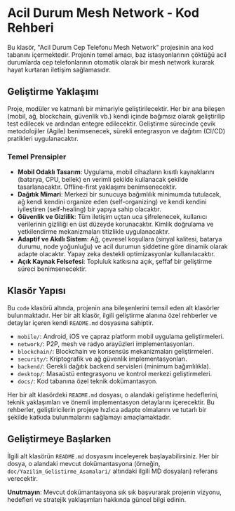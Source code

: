 
# Acil Durum Mesh Network - Kod Rehberi

Bu klasör, "Acil Durum Cep Telefonu Mesh Network" projesinin ana kod tabanını içermektedir. Projenin temel amacı, baz istasyonlarının çöktüğü acil durumlarda cep telefonlarının otomatik olarak bir mesh network kurarak hayat kurtaran iletişim sağlamasıdır.

## Geliştirme Yaklaşımı

Proje, modüler ve katmanlı bir mimariyle geliştirilecektir. Her bir ana bileşen (mobil, ağ, blockchain, güvenlik vb.) kendi içinde bağımsız olarak geliştirilip test edilecek ve ardından entegre edilecektir. Geliştirme sürecinde çevik metodolojiler (Agile) benimsenecek, sürekli entegrasyon ve dağıtım (CI/CD) pratikleri uygulanacaktır.

### Temel Prensipler

*   **Mobil Odaklı Tasarım**: Uygulama, mobil cihazların kısıtlı kaynaklarını (batarya, CPU, bellek) en verimli şekilde kullanacak şekilde tasarlanacaktır. Offline-first yaklaşımı benimsenecektir.
*   **Dağıtık Mimari**: Merkezi bir sunucuya bağımlılık minimumda tutulacak, ağ kendi kendini organize eden (self-organizing) ve kendi kendini iyileştiren (self-healing) bir yapıya sahip olacaktır.
*   **Güvenlik ve Gizlilik**: Tüm iletişim uçtan uca şifrelenecek, kullanıcı verilerinin gizliliği en üst düzeyde korunacaktır. Kimlik doğrulama ve yetkilendirme mekanizmaları titizlikle uygulanacaktır.
*   **Adaptif ve Akıllı Sistem**: Ağ, çevresel koşullara (sinyal kalitesi, batarya durumu, node yoğunluğu) ve acil durumun şiddetine göre dinamik olarak adapte olacaktır. Yapay zeka destekli optimizasyonlar kullanılacaktır.
*   **Açık Kaynak Felsefesi**: Topluluk katkısına açık, şeffaf bir geliştirme süreci benimsenecektir.

## Klasör Yapısı

Bu `code` klasörü altında, projenin ana bileşenlerini temsil eden alt klasörler bulunmaktadır. Her bir alt klasör, ilgili geliştirme alanına özel rehberler ve detaylar içeren kendi `README.md` dosyasına sahiptir.

*   `mobile/`: Android, iOS ve çapraz platform mobil uygulama geliştirmeleri.
*   `network/`: P2P, mesh ve radyo arayüzleri implementasyonları.
*   `blockchain/`: Blockchain ve konsensüs mekanizmaları geliştirmeleri.
*   `security/`: Kriptografik ve ağ güvenlik implementasyonları.
*   `backend/`: Gerekli dağıtık backend servisleri (minimum bağımlılıkla).
*   `desktop/`: Masaüstü entegrasyonu ve kontrol merkezi geliştirmeleri.
*   `docs/`: Kod tabanına özel teknik dokümantasyon.

Her bir alt klasördeki `README.md` dosyası, o alandaki geliştirme hedeflerini, teknik yaklaşımları ve önemli implementasyon detaylarını içerecektir. Bu rehberler, geliştiricilerin projeye hızlıca adapte olmalarını ve tutarlı bir şekilde katkıda bulunmalarını sağlamayı amaçlamaktadır.

## Geliştirmeye Başlarken

İlgili alt klasörün `README.md` dosyasını inceleyerek başlayabilirsiniz. Her bir dosya, o alandaki mevcut dokümantasyona (örneğin, `doc/Yazilim_Gelistirme_Asamalari/` altındaki ilgili MD dosyaları) referans verecektir.

**Unutmayın**: Mevcut dokümantasyona sık sık başvurarak projenin vizyonu, hedefleri ve stratejik yaklaşımları hakkında güncel bilgi edinin.
